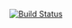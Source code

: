 [![Build Status](https://travis-ci.org/TouK/widerest.svg?branch=master)](https://travis-ci.org/TouK/wideres)
